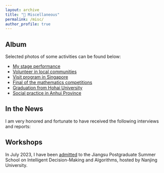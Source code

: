 ```yaml
---
layout: archive
title: "💾 Miscellaneous"
permalink: /misc/
author_profile: true
---
```


## Album

Selected photos of some activities can be found below:

- [My stage performance](https://yxwu1999.github.io/album/perform)
- [Volunteer in local communities](https://yxwu1999.github.io/album/volunteer)
- [Visit program in Singapore](https://yxwu1999.github.io/album/singapore)
- [Final of the mathematics competitions](https://yxwu1999.github.io/album/award)
- [Graduation from Hohai University](https://yxwu1999.github.io/album/graduation)
- [Social practice in Anhui Province](https://yxwu1999.github.io/album/anhui)

## In the News

I am very honored and fortunate to have received the following interviews and reports:



## Workshops

In July 2023, I have been [admitted](https://sme.nju.edu.cn/9c/dd/c2040a629981/page.htm) to the Jiangsu Postgraduate Summer School on Intelligent Decision-Making and Algorithms, hosted by Nanjing University. 